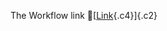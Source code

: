 The Workflow link
👏[[Link](https://www.google.com/url?q=http://www.google.com&sa=D&source=editors&ust=1755735553207501&usg=AOvVaw3r3p14mm-avJyfBRs5hDUa){.c4}]{.c2}

